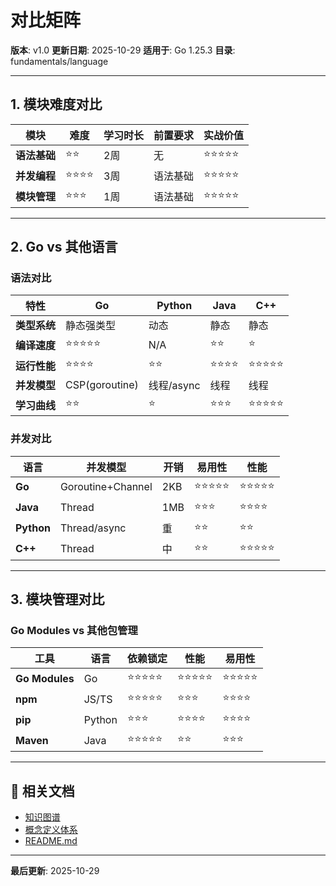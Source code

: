 # 对比矩阵

**版本**: v1.0
**更新日期**: 2025-10-29
**适用于**: Go 1.25.3
**目录**: fundamentals/language

---

## 1. 模块难度对比

| 模块 | 难度 | 学习时长 | 前置要求 | 实战价值 |
|------|------|---------|---------|---------|
| **语法基础** | ⭐⭐ | 2周 | 无 | ⭐⭐⭐⭐⭐ |
| **并发编程** | ⭐⭐⭐⭐ | 3周 | 语法基础 | ⭐⭐⭐⭐⭐ |
| **模块管理** | ⭐⭐⭐ | 1周 | 语法基础 | ⭐⭐⭐⭐⭐ |

---

## 2. Go vs 其他语言

### 语法对比

| 特性 | Go | Python | Java | C++ |
|------|-----|--------|------|-----|
| **类型系统** | 静态强类型 | 动态 | 静态 | 静态 |
| **编译速度** | ⭐⭐⭐⭐⭐ | N/A | ⭐⭐ | ⭐ |
| **运行性能** | ⭐⭐⭐⭐ | ⭐⭐ | ⭐⭐⭐⭐ | ⭐⭐⭐⭐⭐ |
| **并发模型** | CSP(goroutine) | 线程/async | 线程 | 线程 |
| **学习曲线** | ⭐⭐ | ⭐ | ⭐⭐⭐ | ⭐⭐⭐⭐⭐ |

### 并发对比

| 语言 | 并发模型 | 开销 | 易用性 | 性能 |
|------|---------|------|-------|------|
| **Go** | Goroutine+Channel | 2KB | ⭐⭐⭐⭐⭐ | ⭐⭐⭐⭐⭐ |
| **Java** | Thread | 1MB | ⭐⭐⭐ | ⭐⭐⭐⭐ |
| **Python** | Thread/async | 重 | ⭐⭐ | ⭐⭐ |
| **C++** | Thread | 中 | ⭐⭐ | ⭐⭐⭐⭐⭐ |

---

## 3. 模块管理对比

### Go Modules vs 其他包管理

| 工具 | 语言 | 依赖锁定 | 性能 | 易用性 |
|------|------|---------|------|-------|
| **Go Modules** | Go | ⭐⭐⭐⭐⭐ | ⭐⭐⭐⭐⭐ | ⭐⭐⭐⭐⭐ |
| **npm** | JS/TS | ⭐⭐⭐⭐⭐ | ⭐⭐⭐ | ⭐⭐⭐⭐ |
| **pip** | Python | ⭐⭐⭐ | ⭐⭐⭐⭐ | ⭐⭐⭐⭐ |
| **Maven** | Java | ⭐⭐⭐⭐⭐ | ⭐⭐ | ⭐⭐⭐ |

---

## 🔗 相关文档

- [知识图谱](./00-知识图谱.md)
- [概念定义体系](./00-概念定义体系.md)
- [README.md](./README.md)

---

**最后更新**: 2025-10-29

